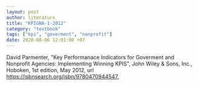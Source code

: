 ```yaml
---
layout: post
author: literaturx
title: "KPIGNA-1-2012"
category: "textbook"
tags: ["kpi", "goverment", "nonprofit"]
date: 2020-08-06 12:01:00 +07
---
```


David Parmenter, "Key Performanace Indicators for Goverment and Nonprofit Agencies: Implementing Winning KPIS", John Wiley & Sons, Inc., Hoboken, 1st edition, May 2012, url <https://isbnsearch.org/isbn/9780470944547>[.](https://drive.google.com/file/d/1Q2ry4XJkZKUq2Qb02M-RhooATya1KI57/view?usp=sharing)
